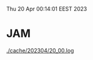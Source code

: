 Thu 20 Apr 00:14:01 EEST 2023
# JAM
<a href='./cache/202304/20_00.log'>./cache/202304/20_00.log</a>
